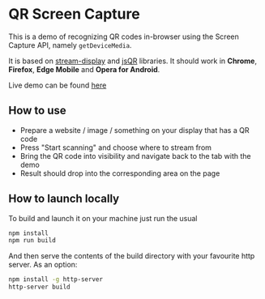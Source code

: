 # QR Screen Capture

This is a demo of recognizing QR codes in-browser using the Screen Capture API, namely `getDeviceMedia`. 

It is based on [stream-display](https://github.com/khovansky-al/stream-display) and [jsQR](https://github.com/cozmo/jsQR) libraries. It should work in **Chrome**, **Firefox**, **Edge Mobile** and **Opera for Android**.

Live demo can be found [here](https://khovansky.me/demos/live-qr/)

## How to use

- Prepare a website / image / something on your display that has a QR code
- Press "Start scanning" and choose where to stream from
- Bring the QR code into visibility and navigate back to the tab with the demo
- Result should drop into the corresponding area on the page

## How to launch locally

To build and launch it on your machine just run the usual

```bash
npm install
npm run build
```

And then serve the contents of the build directory with your favourite http server. As an option:

```bash
npm install -g http-server
http-server build
```